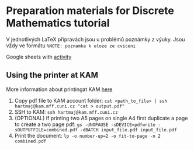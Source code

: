 # Preparation materials for Discrete Mathematics tutorial

V jednotlivých LaTeX přípravách jsou u problémů poznámky z výuky. Jsou vždy ve formátu `%NOTE: poznamka k uloze ze cviceni`

Google sheets with [activity](https://docs.google.com/spreadsheets/d/170DkIgitdei39mTJSbe60sLbXrxTak9fchzrkC5yohM/edit?gid=913631362#gid=913631362)

## Using the printer at KAM

More information about printingat KAM [here](https://kam.mff.cuni.cz/net/printing.html)

1. Copy pdf file to KAM account folder: `cat <path_to_file> | ssh hartmaj@kam.mff.cuni.cz "cat > output.pdf"`
2. SSH to KAM: `ssh hartmaj@kam.mff.cuni.cz`
3. (OPTIONAL) If printing two A5 pages on single A4 first duplicate a page to create a two page pdf: `gs -dNOPAUSE -sDEVICE=pdfwrite -sOUTPUTFILE=combined.pdf -dBATCH input_file.pdf input_file.pdf`
4. Print the document: `lp -o number-up=2 -o fit-to-page -n 2 combined.pdf`